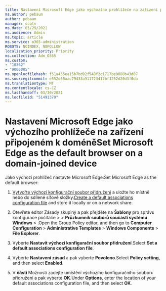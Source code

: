 ```yaml
---
title: Nastavení Microsoft Edge jako výchozího prohlížeče na zařízení připojeném k doméně
ms.author: pebaum
author: pebaum
manager: scotv
ms.date: 03/29/2021
ms.audience: Admin
ms.topic: article
ms.service: o365-administration
ROBOTS: NOINDEX, NOFOLLOW
localization_priority: Priority
ms.collection: Adm_O365
ms.custom:
- "10362"
- "9006005"
ms.openlocfilehash: f51a455ea15b7bd92f548f2c1717be9888b43d07
ms.sourcegitcommit: e552d65aac79433a911723412bf1252d20d3f0da
ms.translationtype: MT
ms.contentlocale: cs-CZ
ms.lasthandoff: 03/30/2021
ms.locfileid: "51491370"
---
```

# <a name="set-microsoft-edge-as-the-default-browser-on-a-domain-joined-device"></a><span data-ttu-id="0a25e-102">Nastavení Microsoft Edge jako výchozího prohlížeče na zařízení připojeném k doméně</span><span class="sxs-lookup"><span data-stu-id="0a25e-102">Set Microsoft Edge as the default browser on a domain-joined device</span></span>

<span data-ttu-id="0a25e-103">Jako výchozí prohlížeč nastavte Microsoft Edge:</span><span class="sxs-lookup"><span data-stu-id="0a25e-103">Set Microsoft Edge as the default browser:</span></span> 

1. <span data-ttu-id="0a25e-104">[Vytvořte výchozí konfigurační soubor přidružení](https://go.microsoft.com/fwlink/?linkid=2132437) a uložte ho místně nebo do sdílené síťové složky.</span><span class="sxs-lookup"><span data-stu-id="0a25e-104">[Create a default associations configuration file](https://go.microsoft.com/fwlink/?linkid=2132437) and store it locally or on a network share.</span></span>

1. <span data-ttu-id="0a25e-105">Otevřete editor Zásady skupiny a pak přejděte na **Šablony** pro správu konfigurace počítače  >    >  **Průzkumník souborů součástí systému Windows**  >  .</span><span class="sxs-lookup"><span data-stu-id="0a25e-105">Open the Group Policy editor, and then go to **Computer Configuration** > **Administrative Templates** > **Windows Components** > **File Explorer**.</span></span>

1. <span data-ttu-id="0a25e-106">Vyberte **Nastavit výchozí konfigurační soubor přidružení**.</span><span class="sxs-lookup"><span data-stu-id="0a25e-106">Select **Set a default associations configuration file**.</span></span>

1. <span data-ttu-id="0a25e-107">Vyberte **Nastavení zásad** a pak vyberte **Povoleno**.</span><span class="sxs-lookup"><span data-stu-id="0a25e-107">Select **Policy setting**, and then select **Enabled**.</span></span>

1. <span data-ttu-id="0a25e-108">V **části** Možnosti zadejte umístění výchozího konfiguračního souboru přidružení a pak vyberte **OK.**</span><span class="sxs-lookup"><span data-stu-id="0a25e-108">Under **Options**, enter the location of your default associations configuration file, and then select **OK**.</span></span>
